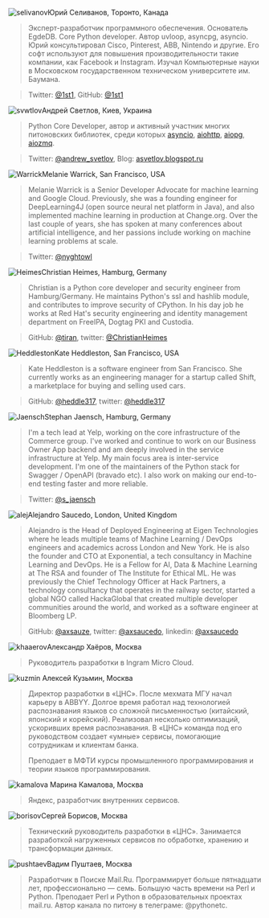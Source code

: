<a name="selivanov"></a>![selivanov](https://img-fotki.yandex.ru/get/1028274/121639917.13c/0_1c300c_ab303f93_orig)Юрий Селиванов, Торонто, Канада

> Эксперт-разработчик программного обеспечения. Основатель EgdeDB. Core Python developer. Автор uvloop, asyncpg, asyncio. Юрий консультировал Cisco, Pinterest, ABB, Nintendo и другие. Его софт используют для повышения производительности такие компании, как Facebook и Instagram. 
 Изучал Компьютерные науки в Московском государственном техническом университете им. Баумана.

> Twitter: [@1st1](https://twitter.com/1st1), GitHub: [@1st1](https://github.com/1st1)

<a name="svwtlov"></a>![svwtlov](https://img-fotki.yandex.ru/get/1016686/121639917.148/0_1c3c03_26e22dab_orig)Андрей Светлов, Киев, Украина

> Python Core Developer, автор и активный участник многих питоновских библиотек, среди которых [asyncio](http://asyncio.org), [aiohttp](https://pypi.org/project/aiohttp/), [aiopg](https://aiopg.readthedocs.io/en/stable/), [aiozmq](https://aiozmq.readthedocs.io/en/v0.7.0/).

> Twitter: [@andrew_svetlov](https://twitter.com/andrew_svetlov), Blog: [asvetlov.blogspot.ru](http://asvetlov.blogspot.fr)

<a name="Warrick"></a>![Warrick](https://img-fotki.yandex.ru/get/965297/121639917.148/0_1c3ca4_baa1d24a_orig)Melanie Warrick, San Francisco, USA

> Melanie Warrick is a Senior Developer Advocate for machine learning and Google Cloud. Previously, she was a founding engineer for DeepLearning4J (open source neural net platform in Java), and also implemented machine learning in production at Change.org. Over the last couple of years, she has spoken at many conferences about artificial intelligence, and her passions include working on machine learning problems at scale.

> Twitter: [@nyghtowl](https://twitter.com/nyghtowl)

<a name="Heimes"></a>![Heimes](https://img-fotki.yandex.ru/get/912028/121639917.148/0_1c3ca3_5e358cf1_orig)Christian Heimes, Hamburg, Germany

> Christian is a Python core developer and security engineer from Hamburg/Germany. He maintains Python's ssl and hashlib module, and contributes to improve security of CPython. In his day job he works at Red Hat's security engineering and identity management department on FreeIPA, Dogtag PKI and Custodia.

> GitHub: [@tiran](https://github.com/tiran), twitter: [@ChristianHeimes](https://twitter.com/christianheimes)

<a name="Heddleston"></a>![Heddleston](/2018/img/speakers/2018/hadson.jpg)Kate Heddleston, San Francisco, USA

> Kate Heddleston is a software engineer from San Francisco. She currently works as an engineering manager for a startup called Shift, a marketplace for buying and selling used cars. 

> GitHub: [@heddle317](https://github.com/heddle317), twitter: [@heddle317](https://twitter.com/heddle317)

<a name="Jaensch"></a>![Jaensch](/2018/img/speakers/2018/SJ.jpg)Stephan Jaensch, Hamburg, Germany

> I'm a tech lead at Yelp, working on the core infrastructure of the Commerce group. I've worked and continue to work on our Business Owner App backend and am deeply involved in the service infrastructure at Yelp. My main focus area is inter-service development. I'm one of the maintainers of the Python stack for Swagger / OpenAPI (bravado etc). I also work on making our end-to-end testing faster and more reliable.

> Twitter: [@s_jaensch](https://twitter.com/s_jaensch)

<a name="alej"></a>![alej](/2018/img/speakers/2018/alej1.jpeg)Alejandro Saucedo, London, United Kingdom

> Alejandro is the Head of Deployed Engineering at Eigen Technologies where he leads multiple teams of Machine Learning / DevOps engineers and academics across London and New York. He is also the founder and CTO at Exponential, a tech consultancy in Machine Learning and DevOps. He is a Fellow for AI, Data & Machine Learning at The RSA and founder of The Institute for Ethical ML. He was previously the Chief Technology Officer at Hack Partners, a technology consultancy that operates in the railway sector, started a global NGO called HackaGlobal that created multiple developer communities around the world, and worked as a software engineer at Bloomberg LP.
>
> GitHub: [@axsauze](https://github.com/axsauze), 
> twitter: [@axsaucedo](https://twitter.com/axsaucedo),
> linkedin: [@axsaucedo](https://www.linkedin.com/in/axsaucedo/)

<a name="khaaerov"></a>![khaaerov](/2018/img/speakers/2018/alexkhaerov.jpg)Александр Хаёров, Москва

> Руководитель разработки в Ingram Micro Cloud.

<a name="kuzmin"></a>![kuzmin](/2018/img/speakers/2018/kuzmin1.jpg) Алексей Кузьмин, Москва
>
> Директор разработки в «ЦНС». После мехмата МГУ начал карьеру в ABBYY. Долгое время работал над технологией распознавания языков со сложной письменностью (китайский, японский и корейский). Реализовал несколько оптимизаций, ускоривших время распознавания. В «ЦНС» команда под его руководством создает «умные» сервисы, помогающие сотрудникам и клиентам банка.
> 
> Преподает в МФТИ курсы промышленного программирования и теории языков программирования.

<a name="kamalova"></a>![kamalova](/2018/img/speakers/2018/kamalova.jpg) Марина Камалова, Москва
>
> Яндекс, разработчик внутренних сервисов.

<a name="borisov"></a>![borisov](/2018/img/speakers/2018/borisov.jpg)Сергей Борисов, Москва

> Технический руководитель разработки в «ЦНС». Занимается разработкой нагруженных сервисов по обработке, хранению и трансформации данных.

<a name="pushtaev"></a>![pushtaev](/2018/img/speakers/2018/pushtaev.jpg)Вадим Пуштаев, Москва

> Разработчик в Поиске Mail.Ru. Программирует больше пятнадцати лет, профессионально — семь. Большую часть времени на Perl и Python. Преподает Perl и Python в образовательных проектах mail.ru. Автор канала по питону в телеграме: @pythonetc.



